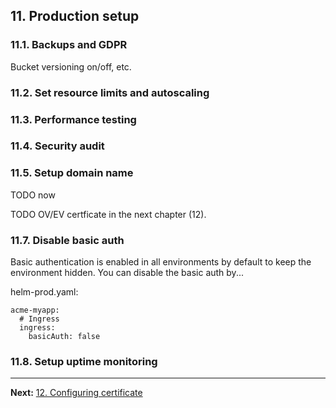## 11. Production setup

### 11.1. Backups and GDPR

Bucket versioning on/off, etc.

### 11.2. Set resource limits and autoscaling

### 11.3. Performance testing

### 11.4. Security audit

### 11.5. Setup domain name

TODO now

TODO OV/EV certficate in the next chapter (12).

### 11.7. Disable basic auth

Basic authentication is enabled in all environments by default to keep the environment hidden. You can disable the basic auth by...

helm-prod.yaml:

```
acme-myapp:
  # Ingress
  ingress:
    basicAuth: false
```

### 11.8. Setup uptime monitoring

---

**Next:** [12. Configuring certificate](12-configuring-certificate.md)
